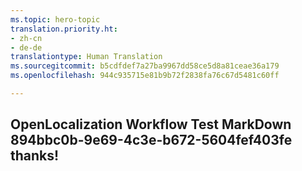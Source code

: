 ```yaml
---
ms.topic: hero-topic
translation.priority.ht:
- zh-cn
- de-de
translationtype: Human Translation
ms.sourcegitcommit: b5cdfdef7a27ba9967dd58ce5d8a81ceae36a179
ms.openlocfilehash: 944c935715e81b9b72f2838fa76c67d5481c60ff

---
```

## OpenLocalization Workflow Test MarkDown 894bbc0b-9e69-4c3e-b672-5604fef403fe thanks!



<!--HONumber=Jul16_HO4-->


